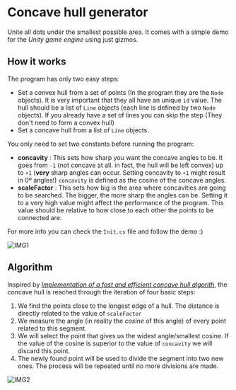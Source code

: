 # Concave hull generator
Unite all dots under the smallest possible area. It comes with a simple demo for the *Unity game engine* using just gizmos.

## How it works
The program has only two easy steps:
* Set a convex hull from a set of points (In the program they are the `Node` objects). It is very important that they all have an unique `id` value. The hull should be a list of `Line` objects (each line is defined by two `Node` objects). If you already have a set of lines you can skip the step (They don't need to form a convex hull)
* Set a concave hull from a list of `Line` objects.

You only need to set two constants before running the program:
* **concavity** : This sets how sharp you want the concave angles to be. It goes from `-1` (not concave at all. in fact, the hull will be left convex) up to `+1` (**very** sharp angles can occur. Setting concavity to `+1` might result in 0º angles!) `concavity` is defined as the cosine of the concave angles.
* **scaleFactor** : This sets how big is the area where concavities are going to be searched. The bigger, the more sharp the angles can be. Setting it to a very high value might affect the performance of the program. This value should be relative to how close to each other the points to be connected are.

For more info you can check the `Init.cs` file and follow the demo :)

![IMG1](https://github.com/Liagson/ConcaveHullGenerator/blob/master/Pics/Concavity.png)
## Algorithm
Inspired by *[Implementation of a fast and efficient concave hull algorith](http://www.it.uu.se/edu/course/homepage/projektTDB/ht13/project10/Project-10-report.pdf)*, the concave hull is reached through the iteration of four basic steps:
1. We find the points close to the longest edge of a hull. The distance is directly related to the value of `scaleFactor`
2. We measure the angle (in reality the *cosine* of this angle) of every point related to this segment.
3. We will select the point that gives us the widest angle/smallest cosine. If the value of the cosine is superior to the value of `concavity` we will discard this point.
4. The newly found point will be used to divide the segment into two new ones. The process will be repeated until no more divisions are made.

![IMG2](https://raw.githubusercontent.com/Liagson/ConcaveHullGenerator/master/Pics/Steps.png)



